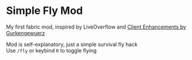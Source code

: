 # Simple Fly Mod
My first fabric mod, inspired by LiveOverflow and [Client Enhancements by Gurkengewuerz](https://github.com/Gurkengewuerz/MinecraftClientEnhancements)

Mod is self-explanatory, just a simple survival fly hack  
Use `/fly` or keybind `R` to toggle flying